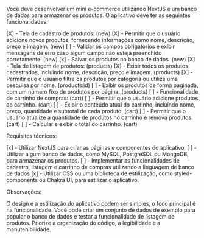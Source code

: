 Você deve desenvolver um mini e-commerce utilizando NextJS e um banco de dados para armazenar os produtos. O aplicativo deve ter as seguintes funcionalidades:

  [X] - Tela de cadastro de produtos: (new)
  [X] - Permitir que o usuário adicione novos produtos, fornecendo informações como nome, descrição, preço e imagem. (new)
  [ ] - Validar os campos obrigatórios e exibir mensagens de erro caso algum campo não esteja preenchido corretamente. (new)
  [x] - Salvar os produtos no banco de dados. (new)
  [X] - Tela de listagem de produtos: (products)
  [X] - Exibir todos os produtos cadastrados, incluindo nome, descrição, preço e imagem. (products)
  [X] - Permitir que o usuário filtre os produtos por categoria ou utilize uma pesquisa por nome. (products:id)
  [ ] - Exibir os produtos de forma paginada, com um número fixo de produtos por página. (products)
  [ ] - Funcionalidade de carrinho de compras: (cart)
  [ ] - Permitir que o usuário adicione produtos ao carrinho. (cart)
  [ ] - Exibir o conteúdo atual do carrinho, incluindo nome, preço, quantidade e subtotal de cada produto. (cart)
  [ ] - Permitir que o usuário atualize a quantidade de produtos no carrinho e remova produtos. (cart)
  [ ] - Calcular e exibir o total do carrinho. (cart)

Requisitos técnicos:

  [x] - Utilizar NextJS para criar as páginas e componentes do aplicativo.
  [ ] - Utilizar algum banco de dados, como MySQL, PostgreSQL ou MongoDB, para armazenar os produtos.
  [ ] - Implementar as funcionalidades de cadastro, listagem e carrinho de compras utilizando a linguagem de banco de dados
  [x] - Utilizar CSS ou uma biblioteca de estilização, como styled-components ou Chakra UI, para estilizar o aplicativo.

Observações:

  O design e a estilização do aplicativo podem ser simples, o foco principal é na funcionalidade.
  Você pode criar um conjunto de dados de exemplo para popular o banco de dados e testar a funcionalidade de listagem de produtos.
  Priorize a organização do código, a legibilidade e a manutenibilidade.